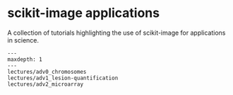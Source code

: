 # scikit-image applications

A collection of tutorials highlighting the use of scikit-image for applications in science.

```{toctree}
---
maxdepth: 1
---
lectures/adv0_chromosomes
lectures/adv1_lesion-quantification
lectures/adv2_microarray
```
